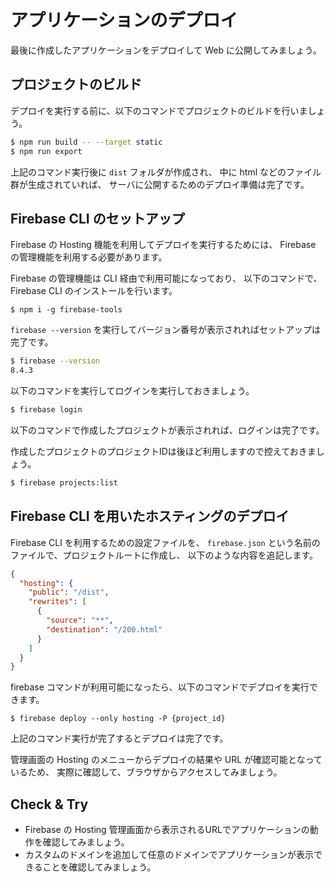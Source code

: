 # アプリケーションのデプロイ

最後に作成したアプリケーションをデプロイして Web に公開してみましょう。

## プロジェクトのビルド

デプロイを実行する前に、以下のコマンドでプロジェクトのビルドを行いましょう。

```bash
$ npm run build -- --target static
$ npm run export
```

上記のコマンド実行後に `dist` フォルダが作成され、
中に html などのファイル群が生成されていれば、
サーバに公開するためのデプロイ準備は完了です。

## Firebase CLI のセットアップ

Firebase の Hosting 機能を利用してデプロイを実行するためには、
Firebase の管理機能を利用する必要があります。

Firebase の管理機能は CLI 経由で利用可能になっており、
以下のコマンドで、Firebase CLI のインストールを行います。

```
$ npm i -g firebase-tools
```

`firebase --version` を実行してバージョン番号が表示されればセットアップは完了です。

```bash
$ firebase --version
8.4.3
```

以下のコマンドを実行してログインを実行しておきましょう。

```bash
$ firebase login 
```

以下のコマンドで作成したプロジェクトが表示されれば、ログインは完了です。

作成したプロジェクトのプロジェクトIDは後ほど利用しますので控えておきましょう。

```bash
$ firebase projects:list
```

## Firebase CLI を用いたホスティングのデプロイ

Firebase CLI を利用するための設定ファイルを、
`firebase.json` という名前のファイルで、プロジェクトルートに作成し、
以下のような内容を追記します。

```json
{
  "hosting": {
    "public": "/dist",
    "rewrites": [
      {
        "source": "**",
        "destination": "/200.html"
      }
    ]
  }
}
```

firebase コマンドが利用可能になったら、以下のコマンドでデプロイを実行できます。
 
```
$ firebase deploy --only hosting -P {project_id}
```

上記のコマンド実行が完了するとデプロイは完了です。

管理画面の Hosting のメニューからデプロイの結果や URL が確認可能となっているため、
実際に確認して、ブラウザからアクセスしてみましょう。

## Check & Try

- Firebase の Hosting 管理画面から表示されるURLでアプリケーションの動作を確認してみましょう。
- カスタムのドメインを追加して任意のドメインでアプリケーションが表示できることを確認してみましょう。

